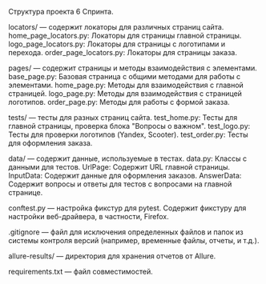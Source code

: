 Структура проекта 6 Спринта.

locators/ — содержит локаторы для различных страниц сайта.
home_page_locators.py: Локаторы для страницы главной страницы.
logo_page_locators.py: Локаторы для страницы с логотипами и перехода.
order_page_locators.py: Локаторы для страницы заказа.

pages/ — содержит страницы и методы взаимодействия с элементами.
base_page.py: Базовая страница с общими методами для работы с элементами.
home_page.py: Методы для взаимодействия с главной страницей.
logo_page.py: Методы для взаимодействия с страницей логотипов.
order_page.py: Методы для работы с формой заказа.

tests/ — тесты для разных страниц сайта.
test_home.py: Тесты для главной страницы, проверка блока "Вопросы о важном".
test_logo.py: Тесты для проверки логотипов (Yandex, Scooter).
test_order.py: Тесты для оформления заказа.

data/ — содержит данные, используемые в тестах.
data.py: Классы с данными для тестов.
UrlPage: Содержит URL главной страницы.
InputData: Содержит данные для оформления заказов.
AnswerData: Содержит вопросы и ответы для тестов с вопросами на главной странице.

conftest.py — настройка фикстур для pytest.
Содержит фикстуру для настройки веб-драйвера, в частности, Firefox.

.gitignore — файл для исключения определенных файлов и папок из системы контроля версий (например, временные файлы, отчеты, и т.д.).

allure-results/ — директория для хранения отчетов от Allure.

requirements.txt — файл совместимостей.
